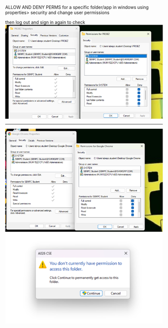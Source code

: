 ALLOW AND DENY PERMS for a specific folder/app in windows using properties> security and change user permissions

then log out and sign in again to check 
![image](.attachments/0a506799257a78bcf513342b99ac3bb7a7729c4b.png) 

***
![image](.attachments/be3ffe57d37016574dc47ae3d4925a9e32805f0e.png) 
![image](.attachments/f9b94c3a332f270aaa02bbd0be129b85ac812606.jfif) 